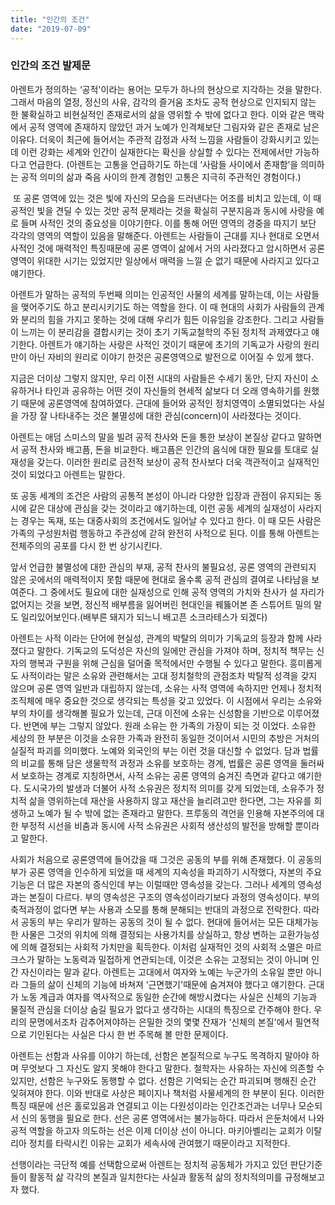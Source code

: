 ```yaml
---
title: "인간의 조건"
date: "2019-07-09"
---
```


### 인간의 조건 발제문
아렌트가 정의하는 ‘공적'이라는 용어는 모두가 하나의 현상으로 지각하는 것을 말한다. 그래서 마음의 열정, 정신의 사유, 감각의 즐거움 조차도 공적 현상으로 인지되지 않는 한 불확실하고 비현실적인 존재로서의 삶을 영위할 수 밖에 없다고 한다. 이와 같은 맥락에서 공적 영역에 존재하지 않았던 과거 노예가 인격체보단 그림자와 같은 존재로 남은 이유다. 더욱이 최근에 들어서는 주관적 감정과 사적 느낌을 사람들이 강화시키고 있는데 이런 강화는 세계와 인간이 실재한다는 확신을 상실할 수 있다는 전제에서만 가능하다고 언급한다. (아렌트는 고통을 언급하기도 하는데 ‘사람들 사이에서 존재함’을 의미하는 공적 의미의 삶과 죽음 사이의 한계 경험인 고통은 지극히 주관적인 경험이다.)

 또 공론 영역에 있는 것은 빛에 자신의 모습을 드러낸다는 어조를 비치고 있는데, 이 때 공적인 빛을 견딜 수 있는 것만 공적 문제라는 것을 확실히 구분지음과 동시에 사랑을 예로 들며 사적인 것의 중요성을 이야기한다. 이를 통해 어떤 영역의 경중을 따지기 보단 각각의 영역의 역할이 있음을 말해준다. 
아렌트는 사람들이 근대를 지나 현대로 오면서 사적인 것에 매력적인 특징때문에 공론 영역이 삶에서 거의 사라졌다고 암시하면서 공론 영역이 위대한 시기는 있었지만 일상에서 매력을 느낄 순 없기 때문에 사라지고 있다고 얘기한다.

아렌트가 말하는 공적의 두번째 의미는 인공적인 사물의 세계를 말하는데, 이는 사람들을 맺어주기도 하고 분리시키기도 하는 역할을 한다. 이 때 현대의 사회가 사람들의 관계와 분리의 힘을 가지고 못하는 것에 대해 우리가 힘든 이유임을 강조한다. 그리고 사람들이 느끼는 이 분리감을 결합시키는 것이 초기 기독교철학의 주된 정치적 과제였다고 얘기한다. 아렌트가 얘기하는 사랑은 사적인 것이기 때문에 초기의 기독교가 사랑의 원리만이 아닌 자비의 원리로 이야기 한것은 공론영역으로 발전으로 이어질 수 있게 했다. 

지금은 더이상 그렇지 않지만, 우리 이전 시대의 사람들은 수세기 동안, 단지 자신이 소유하거나 타인과 공유하는 어떤 것이 자신들의 현세적 삶보다 더 오래 영속하기를 원했기 때문에 공론영역에 참여하였다. 
근대에 들어와 공적인 정치영역이 소멸되었다는 사실을 가장 잘 나타내주는 것은 불멸성에 대한 관심(concern)이 사라졌다는 것이다.

아렌트는 애덤 스미스의 말을 빌려 공적 찬사와 돈을 통한 보상이 본질상 같다고 말하면서 공적 찬사와 배고픔, 돈을 비교한다. 배고픔은 인간의 음식에 대한 필요를 토대로 실재성을 갖는다. 이러한 원리로 금전적 보상이 공적 찬사보다 더욱 객관적이고 실재적인 것이 되었다고 아렌트는 말한다. 

또 공동 세계의 조건은 사람의 공통적 본성이 아니라 다양한 입장과 관점이 유지되는 동시에 같은 대상에 관심을 갖는 것이라고 얘기하는데, 이런 공동 세계의 실재성이 사라지는 경우는 독재, 또는 대중사회의 조건에서도 일어날 수 있다고 한다. 이 때 모든 사람은 가족의 구성원처럼 행동하고 주관성에 갇혀 완전히 사적으로 된다. 이를 통해 아렌트는 전체주의의 공포를 다시 한 번 상기시킨다. 

앞서 언급한 불멸성에 대한 관심의 부재, 공적 찬사의 불필요성, 공론 영역의 관련되지 않은 곳에서의 매력적이지 못함 때문에 현대로 올수록 공적 관심의 결여로 나타남을 보여준다. 그 중에서도 필요에 대한 실재성으로 인해 공적 영역의 가치와 찬사가 설 자리가 없어지는 것을 보면, 정신적 배부름을 잃어버린 현대인을 꿰뚫어본 존 스튜어트 밀의 말도 일리있어보인다.(배부른 돼지가 되느니 배고픈 소크라테스가 되겠다)

아렌트는 사적 이라는 단어에 현실성, 관계의 박탈의 의미가 기독교의 등장과 함께 사라졌다고 말한다. 기독교의 도덕성은 자신의 일에만 관심을 가져야 하며, 정치적 책무는 신자의 행복과 구원을 위해 근심을 덜어줄 목적에서만 수행될 수 있다고 말한다. 흥미롭게도 사적이라는 말은 소유와 관련해서는 고대 정치철학의 관점조차 박탈적 성격을 갖지 않으며 공론 영역 일반과 대립하지 않는데, 소유는 사적 영역에 속하지만 언제나 정치적 조직체에 매우 중요한 것으로 생각되는 특성을 갖고 있었다. 이 시점에서 우리는 소유와 부의 차이를 생각해볼 필요가 있는데, 근대 이전에 소유는 신성함을 기반으로 이루어졌다. 반면에 부는 그렇지 않았다. 원래 소유는 한 가족의 가장이 되는 것 이었다. 소유한 세상의 한 부분은 이것을 소유한 가족과 완전히 동일한 것이어서 시민의 추방은 거처의 실질적 파괴를 의미했다. 노예와 외국인의 부는 이런 것을 대신할 수 없었다. 담과 법률의 비교를 통해 담은 생물학적 과정과 소유를 보호하는 경계, 법률은 공론 영역을 둘러싸서 보호하는 경계로 지칭하면서, 사적 소유는 공론 영역의 숨겨진 측면과 같다고 얘기한다. 도시국가의 발생과 더불어 사적 소유권은 정치적 의미를 갖게 되었는데, 소유주가 정치적 삶을 영위하는데 재산을 사용하지 않고 재산을 늘리려고만 한다면, 그는 자유를 희생하고 노예가 될 수 밖에 없는 존재라고 말한다. 프루동의 격언을 인용해 자본주의에 대한 부정적 시선을 비춤과 동시에 사적 소유권은 사회적 생산성의 발전을 방해할 뿐이라고 말한다.

사회가 처음으로 공론영역에 들어갔을 때 그것은 공동의 부를 위해 존재했다. 이 공동의 부가 공론 영역을 인수하게 되었을 때 세계의 지속성을 파괴하기 시작했다, 자본의 주요 기능은 더 많은 자본의 증식인데 부는 이럴때만 영속성을 갖는다. 그러나 세계의 영속성과는 본질이 다르다. 부의 영속성은 구조의 영속성이라기보다 과정의 영속성이다. 부의 축적과정이 없다면 부는 사용과 소모를 통해 분해되는 반대의 과정으로 전락한다. 따라서 공동의 부는 우리가 말하는 공동의 것이 될 수 없다. 현대에 들어서는 모든 대체가능한 사물은 그것의 위치에 의해 결정되는 사용가치를 상실하고, 항상 변하는 교환가능성에 의해 결정되는 사회적 가치만을 획득한다. 이처럼 실재적인 것의 사회적 소멸은 마르크스가 말하는 노동력과 밀접하게 연관되는데, 이것은 소유는 고정되는 것이 아니며 인간 자신이라는 말과 같다. 아렌트는 고대에서 여자와 노예는 누군가의 소유일 뿐만 아니라 그들의 삶이 신체의 기능에 바쳐져 ‘근면했기'때문에 숨겨져야 했다고 얘기한다. 근대가 노동 계급과 여자를 역사적으로 동일한 순간에 해방시켰다는 사실은 신체의 기능과 물질적 관심을 더이상 숨길 필요가 없다고 생각하는 시대의 특징으로 간주해야 한다. 우리의 문명에서조차 감추어져야하는 은밀한 것의 몇몇 잔재가 ‘신체의 본질'에서 필연적으로 기인된다는 사실은 다시 한 번 주목해 볼 만한 문제이다.

아렌트는 선함과 사유를 이야기 하는데, 선함은 본질적으로 누구도 목격하지 말아야 하며 무엇보다 그 자신도 알지 못해야 한다고 말한다. 철학자는 사유하는 자신에 의존할 수 있지만, 선함은 누구와도 동행할 수 없다. 선함은 기억되는 순간 파괴되며 행해진 순간 잊혀져야 한다. 이와 반대로 사상은 페이지나 책처럼 사물세계의 한 부분이 된다. 이러한 특징 때문에 선은 홀로있음과 연결되고 이는 다원성이라는 인간조건과는 너무나 모순되서 신의 동행을 필요로 한다. 선은 공론 영역에서는 불가능하다. 따라서 은둔처에서 나와 공적 역할을 하고자 의도하는 선은 이제 더이상 선이 아니다. 마키아벨리는 교회가 이탈리아 정치를 타락시킨 이유는 교회가 세속사에 관여했기 때문이라고 지적한다. 

선행이라는 극단적 예를 선택함으로써 아렌트는 정치적 공동체가 가지고 있던 판단기준들이 활동적 삶 각각의 본질과 일치한다는 사실과 활동적 삶의 정치적의미를 규정해보고자 했다.